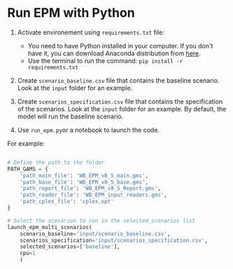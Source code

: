 
# Run EPM with Python


1. Activate environement using `requirements.txt` file:
    - You need to have Python installed in your computer. If you don't have it, you can download Anaconda distribution from [here](https://www.anaconda.com/products/distribution).
    - Use the terminal to run the command: `pip install -r requirements.txt`
    

2. Create `scenario_baseline.csv` file that contains the baseline scenario. Look at the `input` folder for an example.

3. Create `scenarios_specification.csv` file that contains the specification of the scenarios. Look at the `input` folder for an example. By default, the model will run the baseline scenario. 

4. Use `run_epm.py`or a notebook to launch the code.

For example:
```python 

# Define the path to the folder
PATH_GAMS = {
    'path_main_file': 'WB_EPM_v8_5_main.gms',
    'path_base_file': 'WB_EPM_v8_5_base.gms',
    'path_report_file': 'WB_EPM_v8_5_Report.gms',
    'path_reader_file': 'WB_EPM_input_readers.gms',
    'path_cplex_file': 'cplex.opt'
}

# Select the scenarios to run in the selected_scenarios list
launch_epm_multi_scenarios(
    scenario_baseline='input/scenario_baseline.csv',
    scenarios_specification='input/scenarios_specification.csv',
    selected_scenarios=['baseline'],
    cpu=1
    )
```
